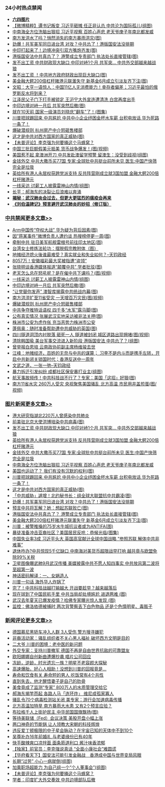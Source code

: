 <div class="catlist">
<h3>24小时热点禁闻</h3>
<ul>
<li><b><a href="64photo" target="_blank">六四图片</a></b></li>
<li><a href="https://github.com/fqnews/bnews/blob/master/comments/20200610/1342553.md">【微博精粹】谭书记叛变 习近平砸摊 任正非认怂 中共沦为国际孤儿(组图)</a></li>
<li><a href="https://github.com/fqnews/bnews/blob/master/topimagenews/20200610/1342707.md">中南海全方位洗脑出狠招 习近平视察 百姓心声悲 老天爷庚子年南北都发威</a></li>
<li><a href="https://github.com/fqnews/bnews/blob/master/comments/20200610/1342467.md">南方发洪水了吗？悄然消失的南方暴雨洪灾(图)</a></li>
<li><a href="https://github.com/fqnews/bnews/blob/master/topimagenews/20200610/1342640.md">劲爆！共军美军同日进台湾 对攻？中共怂了！港版国安法没排期</a></li>
<li><a href="https://github.com/fqnews/bnews/blob/master/cbnews/20200610/1342509.md">中印打起来了！边境冲突引双方嘴炮齐发(图)</a></li>
<li><a href="https://github.com/fqnews/bnews/blob/master/topimagenews/20200610/1342615.md">港版国安法中共真怂了？ 港警成立专责部门 执法处长直接管辖(图)</a></li>
<li><a href="https://github.com/fqnews/bnews/blob/master/topimagenews/20200610/1342773.md">发不出工资 中共财政现大缺口 中印对峙1个月 共军突... 中共外交部越来越战狼</a></li>
<li><a href="https://github.com/fqnews/bnews/blob/master/finance/20200610/1342605.md">发不出工资 ！中共地方政府财政出现巨大缺口(图)</a></li>
<li><a href="https://github.com/fqnews/bnews/blob/master/topimagenews/20200610/1342583.md">美金融大鳄200倍杠杆赌港元联滙失守 新基金6月成立引淡友齐下注(图)</a></li>
<li><a href="https://github.com/fqnews/bnews/blob/master/cbnews/20200610/1342453.md">文昭：大亨一语惊人：中国11亿人无消费能力！幸存者偏差；习近平最怕的俄罗斯反水将到来？ </a></li>
<li><a href="https://github.com/fqnews/bnews/blob/master/comments/20200610/1342729.md">江泽民父子门下打手被锁定 王沪宁大外宣连遭清洗 白宫再度出手</a></li>
<li><a href="https://github.com/fqnews/bnews/blob/master/cbnews/20200610/1342655.md">中印边境对峙一月后 共军突然后撤(图)</a></li>
<li><a href="https://github.com/fqnews/bnews/blob/master/yule/20200610/1342839.md">就在10天前 国家一级演员刘晓庆"翻车"了！(图集)</a></li>
<li><a href="https://github.com/fqnews/bnews/blob/master/topimagenews/20200610/1342653.md">川普把球踢回来 中共尴尬 中共中小企业纾困金杯水车薪 台积电放话 华为死路一条了！</a></li>
<li><a href="https://github.com/fqnews/bnews/blob/master/cbnews/20200610/1342626.md">爆破潜规则 杭州房产中介怒砸售楼部</a></li>
<li><a href="https://github.com/fqnews/bnews/blob/master/topimagenews/20200610/1342652.md">这才是中共对西方国家的真正威胁(图)</a></li>
<li><a href="https://github.com/fqnews/bnews/blob/master/comments/20200610/1342752.md">【未普评论】李克强为何要捅这个马蜂窝？</a></li>
<li><a href="https://github.com/fqnews/bnews/blob/master/cnnews/20200610/1342503.md">中国三批巨额假美元抵美 货币战争爆发！(图/视频)</a></li>
<li><a href="https://github.com/fqnews/bnews/blob/master/cbnews/20200610/1342552.md">美国惹不起 拿澳洲开刀 中共发赴澳留学预警 留澳生：没受到歧视(组图)</a></li>
<li><a href="https://github.com/fqnews/bnews/blob/master/topimagenews/20200610/1342745.md">金钱外交 中共大撒币买77国 专家:全球批中共挺台前所未见 医生:中国产快筛完全是垃圾</a></li>
<li><a href="https://github.com/fqnews/bnews/blob/master/topimagenews/20200610/1342770.md">英给所有港人永居权获跨党派支持 反共阵营刚成立就3国加盟 金融大鳄200倍杠杆赌港元</a></li>
<li><a href="https://github.com/fqnews/bnews/blob/master/cbnews/20200610/1342705.md">一线采访 讨薪工人披露雷神山内情(组图)</a></li>
<li><a href="https://github.com/fqnews/bnews/blob/master/ssgc/20200610/1342769.md">长平：郝海东的决裂让后浪难以奔涌</a></li>
<li><b><a href="https://github.com/fqnews/bnews/blob/master/comments/20200211/1275071.md" target="_blank">揭秘：武汉肺炎会过去，但更大更猛烈的瘟疫会再来</a></b></li>
<li><b><a href="https://github.com/fqnews/bnews/blob/master/comments/20200207/1272816.md" target="_blank">《刘伯温碑记》预言避开武汉肺炎的妙招（修订版）</a></b></li>
</ul>
</div>

<div class="catlist">
<h3><a href="https://github.com/fqnews/bnews/blob/master/cbnews/" target="_blank">中共禁闻</a><span><a href="https://github.com/fqnews/bnews/blob/master/cbnews/" target="_blank" rel="nofollow">更多文章>></a></span></h3>
<ul>
<li><a href="https://github.com/fqnews/bnews/blob/master/cbnews/20200611/1342957.md" target="_blank">Arm中国传“夺权大战” 华为疑为背后因素(图)</a></li>
<li><a href="https://github.com/fqnews/bnews/blob/master/cbnews/20200611/1342956.md" target="_blank">因&#8221;蒋某事件&#8221;微博负责人遭约谈 热搜榜停更一周(图)</a></li>
<li><a href="https://github.com/fqnews/bnews/blob/master/cbnews/20200611/1342851.md" target="_blank">牵制中共 驻日美军航舰雷根号前往印太地区(图)</a></li>
<li><a href="https://github.com/fqnews/bnews/blob/master/cbnews/20200610/1342772.md" target="_blank">台湾女士修炼法轮功：摆脱假宗教附体（图）</a></li>
<li><a href="https://github.com/fqnews/bnews/blob/master/cbnews/20200610/1342740.md" target="_blank">地摊经济熄火後谁最难受？真实就业和失业如何？&#8211;天钧政经</a></li>
<li><a href="https://github.com/fqnews/bnews/blob/master/cbnews/20200610/1342732.md" target="_blank">8057万！安徽福彩最大奖被指遭“盗领”</a></li>
<li><a href="https://github.com/fqnews/bnews/blob/master/cbnews/20200610/1342709.md" target="_blank">张晓明谈香港媒体报道“颠覆中共” 学者批驳(图)</a></li>
<li><a href="https://github.com/fqnews/bnews/blob/master/cbnews/20200610/1342708.md" target="_blank">老天怎么总在怒吼呢？是在催中共下课吗？(图/视频)</a></li>
<li><a href="https://github.com/fqnews/bnews/blob/master/cbnews/20200610/1342705.md" target="_blank">一线采访 讨薪工人披露雷神山内情(组图)</a></li>
<li><a href="https://github.com/fqnews/bnews/blob/master/cbnews/20200610/1342655.md" target="_blank">中印边境对峙一月后 共军突然后撤(图)</a></li>
<li><a href="https://github.com/fqnews/bnews/blob/master/cbnews/20200610/1342654.md" target="_blank">“让党替你发声” 澳智库揭露中共统战内幕(图)</a></li>
<li><a href="https://github.com/fqnews/bnews/blob/master/cbnews/20200610/1342627.md" target="_blank">南方洪涝扩至11省受灾 一天增百万灾民(图/视频)</a></li>
<li><a href="https://github.com/fqnews/bnews/blob/master/cbnews/20200610/1342626.md" target="_blank">爆破潜规则 杭州房产中介怒砸售楼部</a></li>
<li><a href="https://github.com/fqnews/bnews/blob/master/cbnews/20200610/1342620.md" target="_blank">中共争夺推特话语权 四千多“水军”露马脚(图)</a></li>
<li><a href="https://github.com/fqnews/bnews/blob/master/cbnews/20200610/1342619.md" target="_blank">公布真实情况 张展武汉实地采访被非法关押(图)</a></li>
<li><a href="https://github.com/fqnews/bnews/blob/master/cbnews/20200610/1342616.md" target="_blank">株洲市公安为虎作伥 充当恶势力株洲市公安</a></li>
<li><a href="https://github.com/fqnews/bnews/blob/master/cbnews/20200610/1342604.md" target="_blank">蓬佩奥：随时准备帮助遭中共威胁的英国(图)</a></li>
<li><a href="https://github.com/fqnews/bnews/blob/master/cbnews/20200610/1342603.md" target="_blank">四川隧道洞顶内衬脱落 砸死一人 隧道被封闭 城区道路出现拥堵(图/视频)</a></li>
<li><a href="https://github.com/fqnews/bnews/blob/master/cbnews/20200610/1342591.md" target="_blank">清除韩国瑜 美台军事交流进入新阶段 港版国安法 中共怂了？(组图)</a></li>
<li><a href="https://github.com/fqnews/bnews/blob/master/cbnews/20200610/1342590.md" target="_blank">曾举报白恩培 云南政协前副主席杨维骏去世</a></li>
<li><a href="https://github.com/fqnews/bnews/blob/master/cbnews/20200610/1342589.md" target="_blank">江峰：地摊经济，百姓的无奈与中共的谋算； 习李不是内斗而是携手左转，开启中共新闭关锁国时代；香港反送中一周年</a></li>
<li><a href="https://github.com/fqnews/bnews/blob/master/cbnews/20200610/1342582.md" target="_blank">文武之道，一张一弛&#8211;天钧政经</a></li>
<li><a href="https://github.com/fqnews/bnews/blob/master/cbnews/20200610/1342578.md" target="_blank">暴力拆迁引发纠纷 成都社区保安暴打业主(组图)</a></li>
<li><a href="https://github.com/fqnews/bnews/blob/master/cbnews/20200610/1342569.md" target="_blank">航天事故频传！中共科技战不行了？专家：美国「这招」好狠(图)</a></li>
<li><a href="https://github.com/fqnews/bnews/blob/master/cbnews/20200610/1342568.md" target="_blank">南方11省水灾 260万人受灾 央视聚焦美国骚乱 北方高温 市民用井盖煎蛋(图/视频)</a></li>

</ul>
</div>
<div class="catlist">
<h3><a href="https://github.com/fqnews/bnews/blob/master/topimagenews/" target="_blank">图片新闻</a><span><a href="https://github.com/fqnews/bnews/blob/master/topimagenews/" target="_blank" rel="nofollow">更多文章>></a></span></h3>
<ul>
<li><a href="https://github.com/fqnews/bnews/blob/master/topimagenews/20200611/1342937.md" target="_blank">港大研究指湖北220万人曾感染中共肺炎</a></li>
<li><a href="https://github.com/fqnews/bnews/blob/master/topimagenews/20200611/1342932.md" target="_blank">前美驻北京大使洪博培染中共病毒(图)</a></li>
<li><a href="https://github.com/fqnews/bnews/blob/master/topimagenews/20200610/1342773.md" target="_blank">发不出工资 中共财政现大缺口 中印对峙1个月 共军突&#8230; 中共外交部越来越战狼</a></li>
<li><a href="https://github.com/fqnews/bnews/blob/master/topimagenews/20200610/1342770.md" target="_blank">英给所有港人永居权获跨党派支持 反共阵营刚成立就3国加盟 金融大鳄200倍杠杆赌港元</a></li>
<li><a href="https://github.com/fqnews/bnews/blob/master/topimagenews/20200610/1342745.md" target="_blank">金钱外交 中共大撒币买77国 专家:全球批中共挺台前所未见 医生:中国产快筛完全是垃圾</a></li>
<li><a href="https://github.com/fqnews/bnews/blob/master/topimagenews/20200610/1342707.md" target="_blank">中南海全方位洗脑出狠招 习近平视察 百姓心声悲 老天爷庚子年南北都发威</a></li>
<li><a href="https://github.com/fqnews/bnews/blob/master/topimagenews/20200610/1342706.md" target="_blank">美国也运动了？ 我们有没有沉默的权利(图)</a></li>
<li><a href="https://github.com/fqnews/bnews/blob/master/topimagenews/20200610/1342653.md" target="_blank">川普把球踢回来 中共尴尬 中共中小企业纾困金杯水车薪 台积电放话 华为死路一条了！</a></li>
<li><a href="https://github.com/fqnews/bnews/blob/master/topimagenews/20200610/1342652.md" target="_blank">这才是中共对西方国家的真正威胁(图)</a></li>
<li><a href="https://github.com/fqnews/bnews/blob/master/topimagenews/20200610/1342641.md" target="_blank">「中共威胁」遽增！北约秘书长：组全球大联盟抗中共霸凌(图)</a></li>
<li><a href="https://github.com/fqnews/bnews/blob/master/topimagenews/20200610/1342640.md" target="_blank">劲爆！共军美军同日进台湾 对攻？中共怂了！港版国安法没排期</a></li>
<li><a href="https://github.com/fqnews/bnews/blob/master/topimagenews/20200610/1342639.md" target="_blank">预言中共将瓦解？她：想起苏联败亡(图)</a></li>
<li><a href="https://github.com/fqnews/bnews/blob/master/topimagenews/20200610/1342615.md" target="_blank">港版国安法中共真怂了？ 港警成立专责部门 执法处长直接管辖(图)</a></li>
<li><a href="https://github.com/fqnews/bnews/blob/master/topimagenews/20200610/1342583.md" target="_blank">美金融大鳄200倍杠杆赌港元联滙失守 新基金6月成立引淡友齐下注(图)</a></li>
<li><a href="https://github.com/fqnews/bnews/blob/master/topimagenews/20200610/1342474.md" target="_blank">川普：被警推搡的75岁水牛城抗议者或为ANTIFA(图)</a></li>
<li><a href="https://github.com/fqnews/bnews/blob/master/topimagenews/20200609/1342294.md" target="_blank">暴徒准备冲击亚裔社区？美国居民反呛：恭候光临(图集)</a></li>
<li><a href="https://github.com/fqnews/bnews/blob/master/topimagenews/20200609/1342280.md" target="_blank">中国失业率3成 习近平头大 英国高官献计全球中国战略 &#8220;参照苏联 解体中共非难事&#8221;</a></li>
<li><a href="https://github.com/fqnews/bnews/blob/master/topimagenews/20200609/1342243.md" target="_blank">退休咋办?中共惊现5千亿缺口 中南海对美货币超限战早打响 越共竟与欧盟免除99%关税</a></li>
<li><a href="https://github.com/fqnews/bnews/blob/master/topimagenews/20200609/1342237.md" target="_blank">卫星图像曝武肺9月武汉传播 美媒披露中共不愿人知四事实 中共放风第二波将至超第一波</a></li>
<li><a href="https://github.com/fqnews/bnews/blob/master/comments/20200609/1342224.md" target="_blank">神话密码解译：一、女娲造人</a></li>
<li><a href="https://github.com/fqnews/bnews/blob/master/topimagenews/20200609/1342157.md" target="_blank">川普一句话 海外华人炸锅了</a></li>
<li><a href="https://github.com/fqnews/bnews/blob/master/topimagenews/20200609/1342145.md" target="_blank">完了！中共科技战越打输越大 开战要趁早？越来越落后</a></li>
<li><a href="https://github.com/fqnews/bnews/blob/master/topimagenews/20200609/1342144.md" target="_blank">现在球到了中国民航手里 中共当局却处境尴尬 进退两难 (图)</a></li>
<li><a href="https://github.com/fqnews/bnews/blob/master/topimagenews/20200609/1342035.md" target="_blank">武汉去年夏天已爆发疫情？哈佛专家曝光惊人发现 (图)</a></li>
<li><a href="https://github.com/fqnews/bnews/blob/master/topimagenews/20200609/1342006.md" target="_blank">监控：佛洛依德被捕时 两次背警察丢下白色物品 还是个色情明星、毒贩子</a></li>

</ul>
</div>
<div class="catlist">
<h3><a href="https://github.com/fqnews/bnews/blob/master/comments/" target="_blank">新闻评论</a><span><a href="https://github.com/fqnews/bnews/blob/master/comments/" target="_blank" rel="nofollow">更多文章>></a></span></h3>
<ul>
<li><a href="https://github.com/fqnews/bnews/blob/master/comments/20200611/1342945.md" target="_blank">德国慕尼黑轿车冲入人群  3人受伤 警方搜寻嫌犯</a></li>
<li><a href="https://github.com/fqnews/bnews/blob/master/comments/20200611/1342935.md" target="_blank">非裔活动家：骚乱组织者不关心黑人福祉 破坏西方文明是目的</a></li>
<li><a href="https://github.com/fqnews/bnews/blob/master/comments/20200611/1342924.md" target="_blank">二大爷 川普的困境：老中医的新问题</a></li>
<li><a href="https://github.com/fqnews/bnews/blob/master/comments/20200611/1342920.md" target="_blank">外交专家：支持川普撤军 德国不再是自由世界抗敌的可靠盟友</a></li>
<li><a href="https://github.com/fqnews/bnews/blob/master/comments/20200611/1342915.md" target="_blank">欧阳娜娜自创新曲遭爆抄袭  唱片公司回应</a></li>
<li><a href="https://github.com/fqnews/bnews/blob/master/comments/20200611/1342914.md" target="_blank">冻龄，逆龄，时光遗忘一族？明星不老容颜大探秘</a></li>
<li><a href="https://github.com/fqnews/bnews/blob/master/comments/20200611/1342898.md" target="_blank">高速爆胎，好心人相助！没想到川普的回报竟是&#8230;</a></li>
<li><a href="https://github.com/fqnews/bnews/blob/master/comments/20200611/1342878.md" target="_blank">寿命和饮食有关  寿命短的男人 吃饭常有4个共性</a></li>
<li><a href="https://github.com/fqnews/bnews/blob/master/comments/20200611/1342877.md" target="_blank">直到失去，他才醒悟妻子是自己的肋骨</a></li>
<li><a href="https://github.com/fqnews/bnews/blob/master/comments/20200611/1342876.md" target="_blank">美食竟成了监测“专家”  800万人的水质管理交给它</a></li>
<li><a href="https://github.com/fqnews/bnews/blob/master/comments/20200611/1342875.md" target="_blank">郝海东揭竿而起 各路人马「连环炸」 维尼成孤家寡人</a></li>
<li><a href="https://github.com/fqnews/bnews/blob/master/comments/20200611/1342868.md" target="_blank">骚乱令70个病毒检测站关闭 美专家：游行会加速病毒传播</a></li>
<li><a href="https://github.com/fqnews/bnews/blob/master/comments/20200611/1342863.md" target="_blank">北方高温加特旱 南方暴雨大水患 又有2个预言应验？</a></li>
<li><a href="https://github.com/fqnews/bnews/blob/master/comments/20200611/1342859.md" target="_blank">布拉格千人上街护民主 中华民国国旗飘扬(图)</a></li>
<li><a href="https://github.com/fqnews/bnews/blob/master/comments/20200610/1342842.md" target="_blank">等待美联储（Fed）会议决策 美股开盘小幅上涨</a></li>
<li><a href="https://github.com/fqnews/bnews/blob/master/comments/20200610/1342820.md" target="_blank">两口神奇的节能锅  让人领教大宋朝的科技辉煌</a></li>
<li><a href="https://github.com/fqnews/bnews/blob/master/comments/20200610/1342796.md" target="_blank">违反爱丁顿极限的中子星会脉动？在宇宙已知的天体中不到10个</a></li>
<li><a href="https://github.com/fqnews/bnews/blob/master/comments/20200610/1342788.md" target="_blank">吴尊补办16年前婚礼  与老婆缘份已有40年</a></li>
<li><a href="https://github.com/fqnews/bnews/blob/master/comments/20200610/1342787.md" target="_blank">快手酸辣爽口凉拌面 面条筋道利口 酱汁味香浓郁</a></li>
<li><a href="https://github.com/fqnews/bnews/blob/master/comments/20200610/1342779.md" target="_blank">【独家】前官员：李克强说真话 “全面小康社会”难圆谎</a></li>
<li><a href="https://github.com/fqnews/bnews/blob/master/comments/20200610/1342762.md" target="_blank">【华府看天下】国安法可能引发金融战　香港成中国与世界变局风眼</a></li>
<li><a href="https://github.com/fqnews/bnews/blob/master/comments/20200610/1342761.md" target="_blank">长期“过劳” 小心一病就倒(组图)</a></li>
<li><a href="https://github.com/fqnews/bnews/blob/master/comments/20200610/1342760.md" target="_blank">加乘职场超能力 为自己组一个“个人董事会”(组图)</a></li>
<li><a href="https://github.com/fqnews/bnews/blob/master/comments/20200610/1342752.md" target="_blank">【未普评论】李克强为何要捅这个马蜂窝？</a></li>
<li><a href="https://github.com/fqnews/bnews/blob/master/comments/20200610/1342736.md" target="_blank">学者：印度扩大外交奏效 中共边境部队后撤</a></li>

</ul>
</div>